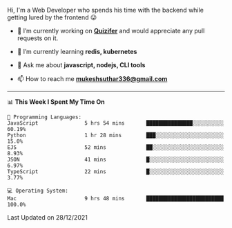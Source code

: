 Hi, I'm a Web Developer who spends his time with the backend while getting lured by the frontend 😜

- 🔭 I’m currently working on **[Quizifer](https://github.com/SutharMukesh/Quizifer/)** and would appreciate any pull requests on it.

- 🌱 I’m currently learning **redis, kubernetes**

- 💬 Ask me about **javascript, nodejs, CLI tools**

- 📫 How to reach me **mukeshsuthar336@gmail.com**

---
<!--START_SECTION:waka-->
📊 **This Week I Spent My Time On** 

```text
💬 Programming Languages: 
JavaScript               5 hrs 54 mins       ███████████████░░░░░░░░░░   60.19% 
Python                   1 hr 28 mins        ███░░░░░░░░░░░░░░░░░░░░░░   15.0% 
EJS                      52 mins             ██░░░░░░░░░░░░░░░░░░░░░░░   8.93% 
JSON                     41 mins             █░░░░░░░░░░░░░░░░░░░░░░░░   6.97% 
TypeScript               22 mins             █░░░░░░░░░░░░░░░░░░░░░░░░   3.77%

💻 Operating System: 
Mac                      9 hrs 48 mins       █████████████████████████   100.0%

```


 Last Updated on 28/12/2021
<!--END_SECTION:waka-->
